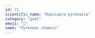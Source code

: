 ```yaml
---
id: 73
scientific_name: "Rupicapra pyrenaica"
category: "goat"
emoji: "🐐"
name: "Pyrenean chamois"
---
```

